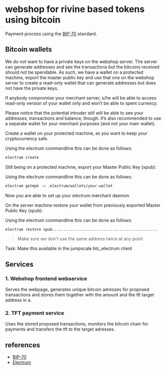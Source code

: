 # webshop for rivine based tokens  using bitcoin

 Payment process using the [BIP-70](https://github.com/bitcoin/bips/blob/master/bip-0070.mediawiki) standard.

## Bitcoin wallets

We do not want to have a private keys on the webshop  server. The server can generate addresses and see the transactions but the bitcoins received should not be spendable.
As such, we have a wallet on a protected machine, export the master public key  and use that one on the webshop server to create a read-only wallet that can generate addresses but does not have the private keys.

If anybody compromise your merchant server, s/he will be able to access read-only version of your wallet only and won’t be able to spent currency.

Please notice that the potential intruder still will be able to see your addresses, transactions and balance, though. It’s also recommended to use a separate wallet for your merchant purposes (and not your main wallet).

Create a wallet on your protected machine, as you want to keep your cryptocurrency safe.

Using the electrum commandline this can be done as follows:

```sh
electrum create
```

Still being on a protected machine, export your Master Public Key (xpub):

Using the electrum commandline this can be done as follows:

```sh
electrum getmpk -w .electrum/wallets/your-wallet
```

Now you are able to set up your electrum merchant daemon.

On the server machine restore your wallet from previously exported Master Public Key (xpub):

Using the electrum commandline this can be done as follows:

```sh
electrum restore xpub...............................................
```

> Make sure we don't use the same address twice at any point

Task: Make this available in the jumpscale btc_electrum client 

## Services

### 1. Webshop frontend webservice 
Serves the webpage, generates unique bitcoin adresses for proposed transactions and stores them together with the amount and the  tft target address  in a.  

### 2. TFT payment service
Uses the stored proposed transactions, monitors the bitcoin chain for payments and transfers the tft to the target adresses. 


 ## references 
 - [BIP-70](https://github.com/bitcoin/bips/blob/master/bip-0070.mediawiki)
 - [Electrum](https://electrum.org/)